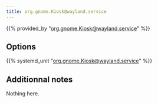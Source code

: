 ```yaml
---
title: org.gnome.Kiosk@wayland.service
---
```


{{% provided_by "org.gnome.Kiosk@wayland.service" %}}

## Options

{{% systemd_unit "org.gnome.Kiosk@wayland.service" %}}

## Additionnal notes

Nothing here.